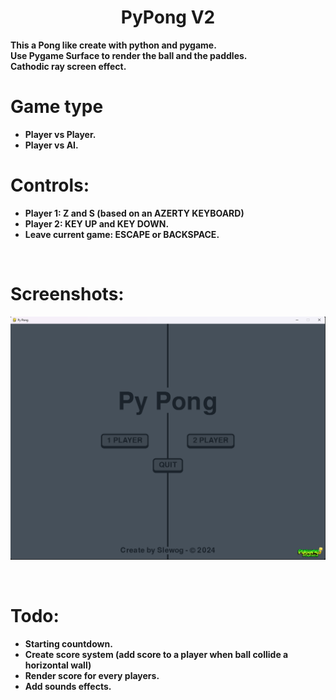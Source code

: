 <h1 align='center'>PyPong V2</a></h1><p align='center'><b>

This a Pong like create with python and pygame.</br>
Use Pygame Surface to render the ball and the paddles.</br>
Cathodic ray screen effect.</br>

# Game type
- Player vs Player.
- Player vs AI.

# Controls:
- Player 1: Z and S (based on an AZERTY KEYBOARD)
- Player 2: KEY UP and KEY DOWN.
- Leave current game: ESCAPE or BACKSPACE.
</br>

# Screenshots:
<p align="center"><img src="assets/screenshots/menu.png"></p>
</br>

# Todo:
- Starting countdown.
- Create score system (add score to a player when ball collide a horizontal wall)
- Render score for every players.
- Add sounds effects.